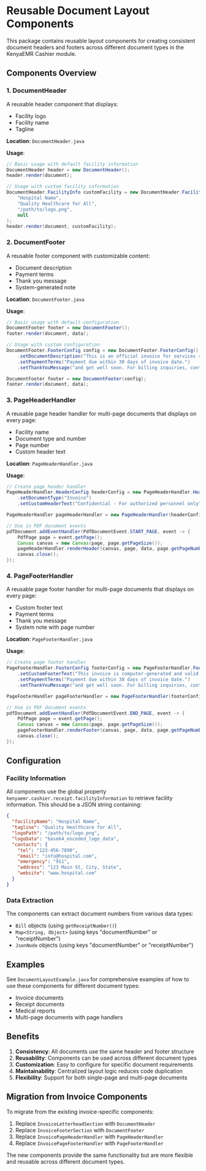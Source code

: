 # Reusable Document Layout Components

This package contains reusable layout components for creating consistent document headers and footers across different document types in the KenyaEMR Cashier module.

## Components Overview

### 1. DocumentHeader
A reusable header component that displays:
- Facility logo
- Facility name
- Tagline

**Location**: `DocumentHeader.java`

**Usage**:
```java
// Basic usage with default facility information
DocumentHeader header = new DocumentHeader();
header.render(document);

// Usage with custom facility information
DocumentHeader.FacilityInfo customFacility = new DocumentHeader.FacilityInfo(
    "Hospital Name",
    "Quality Healthcare for All",
    "/path/to/logo.png",
    null
);
header.render(document, customFacility);
```

### 2. DocumentFooter
A reusable footer component with customizable content:
- Document description
- Payment terms
- Thank you message
- System-generated note

**Location**: `DocumentFooter.java`

**Usage**:
```java
// Basic usage with default configuration
DocumentFooter footer = new DocumentFooter();
footer.render(document, data);

// Usage with custom configuration
DocumentFooter.FooterConfig config = new DocumentFooter.FooterConfig()
    .setDocumentDescription("This is an official invoice for services rendered.")
    .setPaymentTerms("Payment due within 30 days of invoice date.")
    .setThankYouMessage("and get well soon. For billing inquiries, contact our finance department.");

DocumentFooter footer = new DocumentFooter(config);
footer.render(document, data);
```

### 3. PageHeaderHandler
A reusable page header handler for multi-page documents that displays on every page:
- Facility name
- Document type and number
- Page number
- Custom header text

**Location**: `PageHeaderHandler.java`

**Usage**:
```java
// Create page header handler
PageHeaderHandler.HeaderConfig headerConfig = new PageHeaderHandler.HeaderConfig()
    .setDocumentType("Invoice")
    .setCustomHeaderText("Confidential - For authorized personnel only");

PageHeaderHandler pageHeaderHandler = new PageHeaderHandler(headerConfig);

// Use in PDF document events
pdfDocument.addEventHandler(PdfDocumentEvent.START_PAGE, event -> {
    PdfPage page = event.getPage();
    Canvas canvas = new Canvas(page, page.getPageSize());
    pageHeaderHandler.renderHeader(canvas, page, data, page.getPageNumber());
    canvas.close();
});
```

### 4. PageFooterHandler
A reusable page footer handler for multi-page documents that displays on every page:
- Custom footer text
- Payment terms
- Thank you message
- System note with page number

**Location**: `PageFooterHandler.java`

**Usage**:
```java
// Create page footer handler
PageFooterHandler.FooterConfig footerConfig = new PageFooterHandler.FooterConfig()
    .setCustomFooterText("This invoice is computer-generated and valid without signature.")
    .setPaymentTerms("Payment due within 30 days of invoice date.")
    .setThankYouMessage("and get well soon. For billing inquiries, contact our finance department.");

PageFooterHandler pageFooterHandler = new PageFooterHandler(footerConfig);

// Use in PDF document events
pdfDocument.addEventHandler(PdfDocumentEvent.END_PAGE, event -> {
    PdfPage page = event.getPage();
    Canvas canvas = new Canvas(page, page.getPageSize());
    pageFooterHandler.renderFooter(canvas, page, data, page.getPageNumber());
    canvas.close();
});
```

## Configuration

### Facility Information
All components use the global property `kenyaemr.cashier.receipt.facilityInformation` to retrieve facility information. This should be a JSON string containing:

```json
{
  "facilityName": "Hospital Name",
  "tagline": "Quality Healthcare for All",
  "logoPath": "/path/to/logo.png",
  "logoData": "base64_encoded_logo_data",
  "contacts": {
    "tel": "123-456-7890",
    "email": "info@hospital.com",
    "emergency": "911",
    "address": "123 Main St, City, State",
    "website": "www.hospital.com"
  }
}
```

### Data Extraction
The components can extract document numbers from various data types:
- `Bill` objects (using `getReceiptNumber()`)
- `Map<String, Object>` (using keys "documentNumber" or "receiptNumber")
- `JsonNode` objects (using keys "documentNumber" or "receiptNumber")

## Examples

See `DocumentLayoutExample.java` for comprehensive examples of how to use these components for different document types:
- Invoice documents
- Receipt documents
- Medical reports
- Multi-page documents with page handlers

## Benefits

1. **Consistency**: All documents use the same header and footer structure
2. **Reusability**: Components can be used across different document types
3. **Customization**: Easy to configure for specific document requirements
4. **Maintainability**: Centralized layout logic reduces code duplication
5. **Flexibility**: Support for both single-page and multi-page documents

## Migration from Invoice Components

To migrate from the existing invoice-specific components:

1. Replace `InvoiceLetterheadSection` with `DocumentHeader`
2. Replace `InvoiceFooterSection` with `DocumentFooter`
3. Replace `InvoicePageHeaderHandler` with `PageHeaderHandler`
4. Replace `InvoicePageFooterHandler` with `PageFooterHandler`

The new components provide the same functionality but are more flexible and reusable across different document types. 